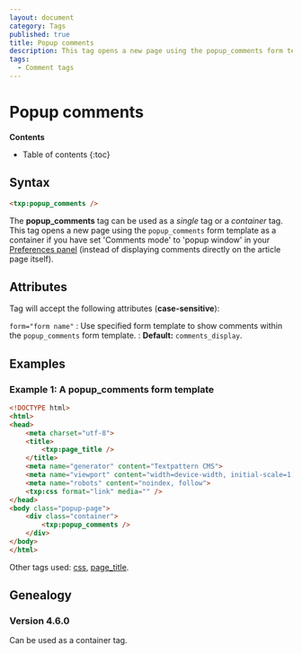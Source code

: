 ```yaml
---
layout: document
category: Tags
published: true
title: Popup comments
description: This tag opens a new page using the popup_comments form template as a container if you set 'Comments mode' to 'popup window' in Preferences.
tags:
  - Comment tags
---
```


# Popup comments

**Contents**

* Table of contents
{:toc}

## Syntax

~~~ html
<txp:popup_comments />
~~~

The **popup_comments** tag can be used as a *single* tag or a *container* tag. This tag opens a new page using the `popup_comments` form template as a container if you have set 'Comments mode' to 'popup window' in your [Preferences panel](/administration/preferences-panel#comments-mode) (instead of displaying comments directly on the article page itself).

## Attributes

Tag will accept the following attributes (**case-sensitive**):

`form="form name"`
: Use specified form template to show comments within the `popup_comments` form template.
: **Default:** `comments_display`.

## Examples

### Example 1: A popup_comments form template

~~~ html
<!DOCTYPE html>
<html>
<head>
    <meta charset="utf-8">
    <title>
        <txp:page_title />
    </title>
    <meta name="generator" content="Textpattern CMS">
    <meta name="viewport" content="width=device-width, initial-scale=1, shrink-to-fit=no">
    <meta name="robots" content="noindex, follow">
    <txp:css format="link" media="" />
</head>
<body class="popup-page">
    <div class="container">
        <txp:popup_comments />
    </div>
</body>
</html>
~~~

Other tags used: [css](/tags/css), [page_title](/tags/page_title).

## Genealogy

### Version 4.6.0

Can be used as a container tag.
